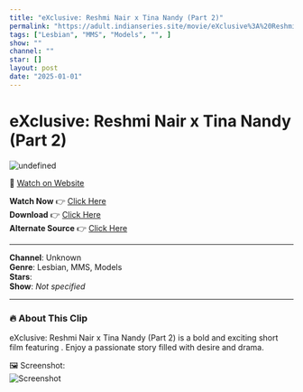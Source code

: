 ```yaml
---
title: "eXclusive: Reshmi Nair x Tina Nandy (Part 2)"
permalink: "https://adult.indianseries.site/movie/eXclusive%3A%20Reshmi%20Nair%20x%20Tina%20Nandy%20(Part%202)"
tags: ["Lesbian", "MMS", "Models", "", ]
show: ""
channel: ""
star: []
layout: post
date: "2025-01-01"
---
```


# eXclusive: Reshmi Nair x Tina Nandy (Part 2)

![undefined](https://desisins.com/wp-content/uploads/2024/09/Tina-x-Reshmi-DesiSins.com_.jpg)

🔗 [Watch on Website](https://adult.indianseries.site/movie/eXclusive%3A%20Reshmi%20Nair%20x%20Tina%20Nandy%20(Part%202))

**Watch Now** 👉 [Click Here](https://adult.indianseries.site/movie/eXclusive%3A%20Reshmi%20Nair%20x%20Tina%20Nandy%20(Part%202))  
**Download** 👉 [Click Here](https://adult.indianseries.site/movie/eXclusive%3A%20Reshmi%20Nair%20x%20Tina%20Nandy%20(Part%202))  
**Alternate Source** 👉 [Click Here](https://adult.indianseries.site/movie/eXclusive%3A%20Reshmi%20Nair%20x%20Tina%20Nandy%20(Part%202))

---

**Channel**: Unknown  
**Genre**: Lesbian, MMS, Models  
**Stars**:   
**Show**: *Not specified*

---

### 🔥 About This Clip

eXclusive: Reshmi Nair x Tina Nandy (Part 2) is a bold and exciting short film featuring . Enjoy a passionate story filled with desire and drama.
 
🖼️ Screenshot:  
![Screenshot](https://desisins.com/wp-content/uploads/2024/09/Tina-x-Reshmi-DesiSins.com_.jpg)

